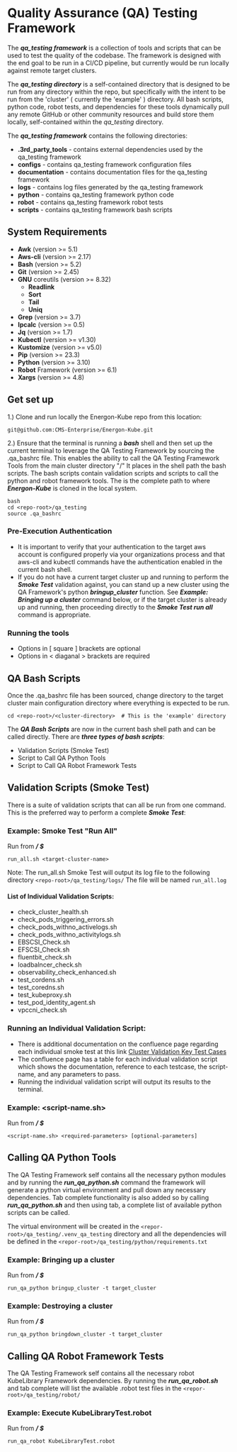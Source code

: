 # Quality Assurance (QA) Testing Framework

The _**qa_testing framework**_ is a collection of tools and scripts that can be used to test the quality of the codebase. The framework is designed with the end goal to be run in a CI/CD pipeline, but currently would be run locally against remote target clusters.

The _**qa_testing directory**_ is a self-contained directory that is designed to be run from any directory within the repo, but specifically with the intent to be run from the 'cluster' ( currently the 'example' ) directory. All bash scripts, python code, robot tests, and dependencies for these tools dynamically pull any remote GitHub or other community resources and build store them locally, self-contained within the _qa_testing_ directory.

The _**qa_testing framework**_ contains the following directories:

- **.3rd_party_tools** - contains external dependencies used by the qa_testing framework
- **configs** - contains qa_testing framework configuration files
- **documentation** - contains documentation files for the qa_testing framework
- **logs** - contains log files generated by the qa_testing framework
- **python** - contains qa_testing framework python code
- **robot** - contains qa_testing framework robot tests
- **scripts** - contains qa_testing framework bash scripts



## System Requirements
* **Awk** (version >= 5.1)
* **Aws-cli** (version >= 2.17)
* **Bash** (version >= 5.2)
* **Git** (version >= 2.45)
* **GNU** coreutils (version >= 8.32)
  * **Readlink**
  * **Sort**
  * **Tail**
  * **Uniq**
* **Grep** (version >= 3.7)
* **Ipcalc** (version >= 0.5)
* **Jq** (version >= 1.7)
* **Kubectl** (version >= v1.30)
* **Kustomize** (version >= v5.0)
* **Pip** (version >= 23.3)
* **Python** (version >= 3.10)
* **Robot** Framework (version >= 6.1)
* **Xargs** (version >= 4.8)

## Get set up

1.) Clone and run locally the Energon-Kube repo from this location:

```git@github.com:CMS-Enterprise/Energon-Kube.git```

2.) Ensure that the terminal is running a _**bash**_ shell and then set up the current terminal to leverage the QA Testing Framework by sourcing the .qa_bashrc file.  This enables the ability to call the QA Testing Framework Tools from the main cluster directory "<repo-root>/<cluster-directory>"  It places in the shell path the bash scripts.  The bash scripts contain validation scripts and scripts to call the python and robot framework tools.  The <repo-root> is the complete path to where **_Energon-Kube_** is cloned in the local system.

```
bash
cd <repo-root>/qa_testing
source .qa_bashrc
```

### Pre-Execution Authentication
* It is important to verify that your authentication to the target aws account is configured properly via your organizations process and that aws-cli and kubectl commands have the authentication enabled in the current bash shell.
* If you do not have a current target cluster up and running to perform the **_Smoke Test_** validation against, you can stand up a new cluster using the QA Framework's python **_bringup_cluster_** function.  See **_Example: Bringing up a cluster_** command below, or if the target cluster is already up and running, then proceeding directly to the **_Smoke Test run all_** command is appropriate.


### Running the tools

* Options in [ square ] brackets are optional
* Options in \< diaganal \> brackets are required

## QA Bash Scripts

Once the .qa_bashrc file has been sourced, change directory to the target cluster main configuration directory where everything is expected to be run.

```
cd <repo-root>/<cluster-directory>  # This is the 'example' directory
```
The **_QA Bash Scripts_** are now in the current bash shell path and can be called directly.  There are **_three types of bash scripts_**:

* Validation Scripts (Smoke Test)
* Script to Call QA Python Tools 
* Script to Call QA Robot Framework Tests

## Validation Scripts (Smoke Test)
There is a suite of validation scripts that can all be run from one command.  This is the preferred way to perform a complete **_Smoke Test_**:

### Example: Smoke Test "Run All"
Run from **_<repo-root>/<cluster-directory> $_**
```
run_all.sh <target-cluster-name>
```
Note: The run_all.sh Smoke Test will output its log file to the following directory `<repo-root>/qa_testing/logs/`  The file will be named `run_all.log`

#### List of Individual Validation Scripts:
* check_cluster_health.sh
* check_pods_triggering_errors.sh
* check_pods_withno_activelogs.sh
* check_pods_withno_activitylogs.sh
* EBSCSI_Check.sh
* EFSCSI_Check.sh
* fluentbit_check.sh
* loadbalncer_check.sh
* observability_check_enhanced.sh
* test_cordens.sh
* test_coredns.sh
* test_kubeproxy.sh
* test_pod_identity_agent.sh
* vpccni_check.sh

### Running an Individual Validation Script:

* There is additional documentation on the confluence page regarding each individual smoke test at this link [Cluster Validation Key Test Cases](https://confluenceent.cms.gov/pages/viewpage.action?spaceKey=BATCAVE&title=Cluster+Validation+Key+Test+cases)
* The confluence page has a table for each individual validation script which shows the documentation, reference to each testcase, the script-name, and any parameters to pass.
* Running the individual validation script will output its results to the terminal.

### Example: <script-name.sh>
Run from **_<repo-root>/<cluster-directory> $_**
```
<script-name.sh> <required-parameters> [optional-parameters]
```

## Calling QA Python Tools

The QA Testing Framework self contains all the necessary python modules and by running the _**run_qa_python.sh**_ command the framework will generate a python virtual environment and pull down any necessary dependencies. Tab complete functionality is also added so by calling _**run_qa_python.sh**_ and then using tab, a complete list of available python scripts can be called.

The virtual environment will be created in the `<repor-root>/qa_testing/.venv_qa_testing` directory and all the dependencies will be defined in the `<repor-root>/qa_testing/python/requirements.txt`

### Example: Bringing up a cluster
Run from **_<repo-root>/<cluster-directory> $_**
```
run_qa_python bringup_cluster -t target_cluster
```

### Example: Destroying a cluster
Run from **_<repo-root>/<cluster-directory> $_**
```
run_qa_python bringdown_cluster -t target_cluster
```

## Calling QA Robot Framework Tests

The QA Testing Framework self contains all the necessary robot KubeLibrary Framework dependencies. By running the _**run_qa_robot.sh**_ and tab complete will list the available .robot test files in the `<repor-root>/qa_testing/robot/`

### Example: Execute KubeLibraryTest.robot 
Run from **_<repo-root>/<cluster-directory> $_**
```
run_qa_robot KubeLibraryTest.robot
```